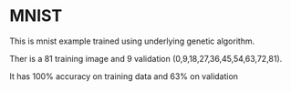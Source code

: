 # MNIST

This is mnist example trained using underlying genetic algorithm. 



Ther is a 81 training image and 9 validation (0,9,18,27,36,45,54,63,72,81).



It has 100% accuracy on training data and 63% on validation
